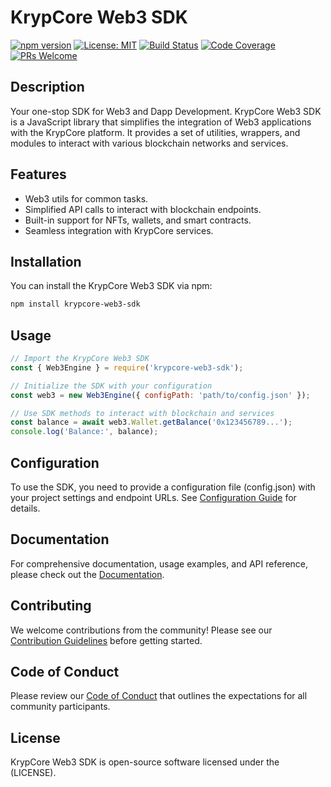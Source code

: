 # KrypCore Web3 SDK

[![npm version](https://badge.fury.io/js/krypcore-web3-sdk.svg)](https://badge.fury.io/js/krypcore-web3-sdk)
[![License: MIT](https://img.shields.io/badge/License-MIT-yellow.svg)](https://opensource.org/licenses/MIT)
[![Build Status](https://travis-ci.org/your_username/krypcore-web3-sdk.svg?branch=main)](https://travis-ci.org/your_username/krypcore-web3-sdk)
[![Code Coverage](https://codecov.io/gh/your_username/krypcore-web3-sdk/branch/main/graph/badge.svg)](https://codecov.io/gh/your_username/krypcore-web3-sdk)
[![PRs Welcome](https://img.shields.io/badge/PRs-welcome-brightgreen.svg)](https://github.com/your_username/krypcore-web3-sdk/pulls)

## Description

 Your one-stop SDK for Web3 and Dapp Development. KrypCore Web3 SDK is a JavaScript library that simplifies the integration of Web3 applications with the KrypCore platform. It provides a set of utilities, wrappers, and modules to interact with various blockchain networks and services.

## Features

- Web3 utils for common tasks.
- Simplified API calls to interact with blockchain endpoints.
- Built-in support for NFTs, wallets, and smart contracts.
- Seamless integration with KrypCore services.

## Installation

You can install the KrypCore Web3 SDK via npm:

```bash
npm install krypcore-web3-sdk
```

## Usage

```javascript
// Import the KrypCore Web3 SDK
const { Web3Engine } = require('krypcore-web3-sdk');

// Initialize the SDK with your configuration
const web3 = new Web3Engine({ configPath: 'path/to/config.json' });

// Use SDK methods to interact with blockchain and services
const balance = await web3.Wallet.getBalance('0x123456789...');
console.log('Balance:', balance);
```

## Configuration

To use the SDK, you need to provide a configuration file (config.json) with your project settings and endpoint URLs. See [Configuration Guide](docs/configuration.md) for details.

## Documentation

For comprehensive documentation, usage examples, and API reference, please check out the [Documentation](docs).

## Contributing

We welcome contributions from the community! Please see our [Contribution Guidelines](CONTRIBUTING.md) before getting started.

## Code of Conduct

Please review our [Code of Conduct](CODE_OF_CONDUCT.md) that outlines the expectations for all community participants.

## License

KrypCore Web3 SDK is open-source software licensed under the (LICENSE).